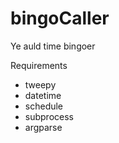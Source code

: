 # bingoCaller
Ye auld time bingoer


Requirements
  * tweepy
  * datetime
  * schedule
  * subprocess
  * argparse
